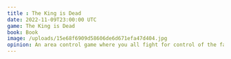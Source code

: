 ```yaml
---
title : The King is Dead
date: 2022-11-09T23:00:00 UTC
game: The King is Dead
book: Book
image: /uploads/15e68f6909d58606de6d671efa47d404.jpg
opinion: An area control game where you all fight for control of the factions themselves. Slow to start but a tight and calculated ending. We played with symmetrical hands but I'd say it is probably better with the optional asymmetric cards.
--- 
```

